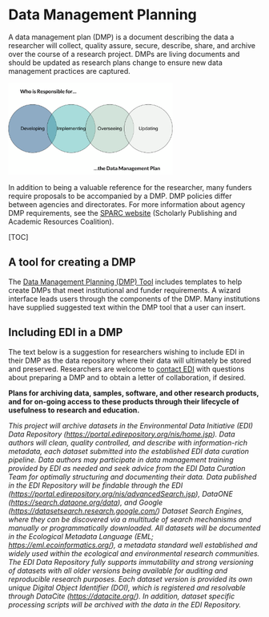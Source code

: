 # Data Management Planning

A data management plan (DMP) is a document describing the data a researcher will collect, quality assure, secure, describe, share, and archive over the course of a research project. DMPs are living documents and should be updated as research plans change to ensure new data management practices are captured.

<img src="/static/images/data-management-planning.png" width="65%"> 

In addition to being a valuable reference for the researcher, many funders require proposals to be accompanied by a DMP. DMP policies differ between agencies and directorates. For more information about agency DMP requirements, see the [SPARC website](http://datasharing.sparcopen.org/compare?ids=) (Scholarly Publishing and Academic Resources Coalition).

[TOC]

## A tool for creating a DMP

The [Data Management Planning (DMP) Tool](https://dmptool.org/) includes templates to help create DMPs that meet institutional and funder requirements. A wizard interface leads users through the components of the DMP. Many institutions have supplied suggested text within the DMP tool that a user can insert.

## Including EDI in a DMP

The text below is a suggestion for researchers wishing to include EDI in their DMP as the data repository where their data will ultimately be stored and preserved. Researchers are welcome to [contact EDI](/templates/support/contact-us.md) with questions about preparing a DMP and to obtain a letter of collaboration, if desired.

**Plans for archiving data, samples, software, and other research products, and for on-going access to these products through their lifecycle of usefulness to research and education.**

_This project will archive datasets in the Environmental Data Initiative (EDI) Data Repository (https://portal.edirepository.org/nis/home.jsp). Data authors will clean, quality controlled, and describe with information-rich metadata, each dataset submitted into the established EDI data curation pipeline. Data authors may participate in data management training provided by EDI as needed and seek advice from the EDI Data Curation Team for optimally structuring and documenting their data. Data published in the EDI Repository will be findable through the EDI (https://portal.edirepository.org/nis/advancedSearch.jsp), DataONE (https://search.dataone.org/data), and Google (https://datasetsearch.research.google.com/) Dataset Search Engines, where they can be discovered via a multitude of search mechanisms and manually or programmatically downloaded. All datasets will be documented in the Ecological Metadata Language (EML; https://eml.ecoinformatics.org/), a metadata standard well established and widely used within the ecological and environmental research communities. The EDI Data Repository fully supports immutability and strong versioning of datasets with all older versions being available for auditing and reproducible research purposes. Each dataset version is provided its own unique Digital Object Identifier (DOI), which is registered and resolvable through DataCite (https://datacite.org/). In addition, dataset specific processing scripts will be archived with the data in the EDI Repository._

